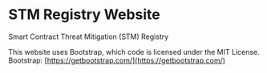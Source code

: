 # STM Registry Website
Smart Contract Threat Mitigation (STM) Registry

This website uses Bootstrap, which code is licensed under the MIT License.
Bootstrap: [https://getbootstrap.com/](https://getbootstrap.com/)